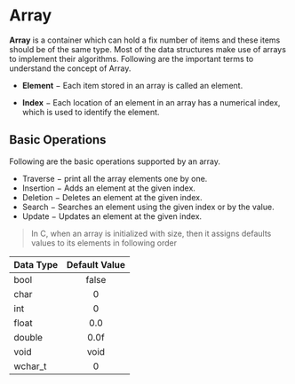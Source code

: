 # Array

__Array__ is a container which can hold a fix number of items and these items should be of the same type. Most of the data structures make use of arrays to implement their algorithms. Following are the important terms to understand the concept of Array.

- __Element__ − Each item stored in an array is called an element.

- __Index__ − Each location of an element in an array has a numerical index, which is used to identify the element.

## Basic Operations

Following are the basic operations supported by an array.

- Traverse − print all the array elements one by one.
- Insertion − Adds an element at the given index.
- Deletion − Deletes an element at the given index.
- Search − Searches an element using the given index or by the value.
- Update − Updates an element at the given index.

> In C, when an array is initialized with size, then it assigns defaults values to its elements in following order

| Data Type | Default Value |
| --------- | :-----------: |
| bool      |     false     |
| char      |       0       |
| int       |       0       |
| float     |      0.0      |
| double    |     0.0f      |
| void      |     void      |
| wchar_t   |       0       |
